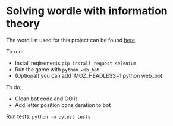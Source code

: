 # Solving wordle with information theory

The word list used for this project can be found [here](https://raw.githubusercontent.com/tabatkins/wordle-list/main/words)

To run:
* Install reqirements `pip install request selenium`
* Run the game with `python web_bot`
* (Optional) you can add `MOZ_HEADLESS=1 python web_bot

To do:

* Clean bot code and OO it
* Add letter position consideration to bot

Run tests:
`python -m pytest tests`
